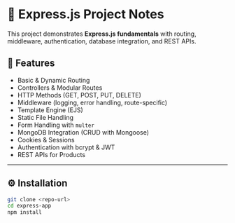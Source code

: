 # 🚀 Express.js Project Notes

This project demonstrates **Express.js fundamentals** with routing, middleware, authentication, database integration, and REST APIs.  

## 📂 Features
- Basic & Dynamic Routing
- Controllers & Modular Routes
- HTTP Methods (GET, POST, PUT, DELETE)
- Middleware (logging, error handling, route-specific)
- Template Engine (EJS)
- Static File Handling
- Form Handling with `multer`
- MongoDB Integration (CRUD with Mongoose)
- Cookies & Sessions
- Authentication with bcrypt & JWT
- REST APIs for Products

---

## ⚙️ Installation
```bash
git clone <repo-url>
cd express-app
npm install
